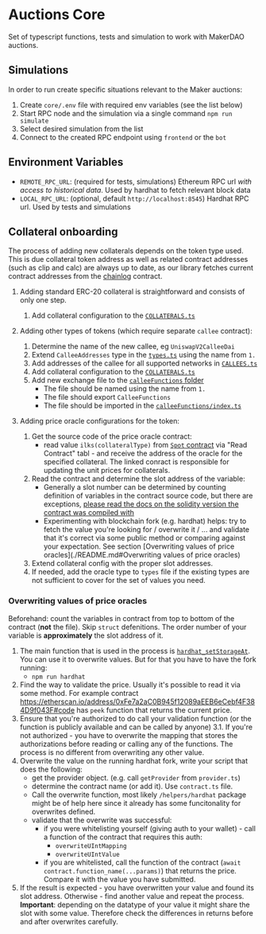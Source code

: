 # Auctions Core

Set of typescript functions, tests and simulation to work with MakerDAO auctions.

## Simulations

In order to run create specific situations relevant to the Maker auctions:
1. Create `core/.env` file with required env variables (see the list below)
2. Start RPC node and the simulation via a single command `npm run simulate`
3. Select desired simulation from the list
4. Connect to the created RPC endpoint using `frontend` or the `bot`

## Environment Variables

- `REMOTE_RPC_URL`: (required for tests, simulations) Ethereum RPC url _with access to historical data_. Used by hardhat to fetch relevant block data
- `LOCAL_RPC_URL`: (optional, default `http://localhost:8545`) Hardhat RPC url. Used by tests and simulations

## Collateral onboarding

The process of adding new collaterals depends on the token type used. This is due collateral token address as well as related contract addresses (such as clip and calc) are always up to date, as our library fetches current contract addresses from the [chainlog](https://chainlog.makerdao.com) contract.

1. Adding standard ERC-20 collateral is straightforward and consists of only one step.

   1. Add collateral configuration to the [`COLLATERALS.ts`](./src/constants/COLLATERALS.ts)

2. Adding other types of tokens (which require separate `callee` contract):

    1. Determine the name of the new callee, eg `UniswapV2CalleeDai`
    2. Extend `CalleeAddresses` type in the [`types.ts`](./src/types.ts) using the name from `1.`
    3. Add addresses of the callee for all supported networks in [`CALLEES.ts`](./src/constants/CALLEES.ts)
    4. Add collateral configuration to the [`COLLATERALS.ts`](./src/constants/COLLATERALS.ts)
    5. Add new exchange file to the [`calleeFunctions` folder](./src/calleeFunctions)
        - The file should be named using the name from `1.`
        - The file should export `CalleeFunctions`
        - The file should be imported in the [`calleeFunctions/index.ts`](./src/calleeFunctions/index.ts)
3. Adding price oracle configurations for the token:
    1. Get the source code of the price oracle contract:
       - read value `ilks(collateralType)` from [`Spot` contract](https://etherscan.io/address/0x65c79fcb50ca1594b025960e539ed7a9a6d434a3#code) via "Read Contract" tabl - and receive the address of the oracle for the specified collateral. The linked conract is responsible for updating the unit prices for collaterals.
    2. Read the contract and determine the slot address of the variable:
       - Generally a slot number can be determined by counting definition of variables in the contract source code, but there are exceptions, [please read the docs on the solidity version the contract was compiled with](https://docs.soliditylang.org/en/v0.8.13/internals/layout_in_storage.html)
       - Experimenting with blockchain fork (e.g. hardhat) helps: try to fetch the value you're looking for / overwrite it / ... and validate that it's correct via some public method or comparing against your expectation. See section [Overwriting values of price oracles](./README.md#Overwriting values of price oracles)
    3. Extend collateral config with the proper slot addresses.
    4. If needed, add the oracle type to `types` file if the existing types are not sufficient to cover for the set of values you need.

### Overwriting values of price oracles

Beforehand: count the variables in contract from top to bottom of the contract (__not__ the file). Skip `struct` defenitions. The order number of your variable is __approximately__ the slot address of it.

1. The main function that is used in the process is [`hardhat_setStorageAt`](https://hardhat.org/hardhat-network/docs/reference#hardhat_setstorageat). You can use it to overwrite values. But for that you have to have the fork running:
    - `npm run hardhat`
2. Find the way to validate the price. Usually it's possible to read it via some method. For example contract https://etherscan.io/address/0xFe7a2aC0B945f12089aEEB6eCebf4F384D9f043F#code has `peek` function that returns the current price.
3. Ensure that you're authorized to do call your validation function (or the function is publicly available and can be called by anyone)
  3.1. If you're not authorized - you have to overwrite the mapping that stores the authorizations before reading or calling any of the functions. The process is no different from overwriting any other value.
4. Overwrite the value on the running hardhat fork, write your script that does the following:
   - get the provider object. (e.g. call `getProvider` from `provider.ts`)
   - determine the contract name (or add it). Use `contract.ts` file.
   - Call the overwrite function, most likely `/helpers/hardhat` package might be of help here since it already has some funcitonality for overwrites defined.
   - validate that the overwrite was successful:
       - if you were whitelisting yourself (giving auth to your wallet) - call a function of the contract that requires this auth:
           - `overwriteUIntMapping`
           - `overwriteUIntValue`
       - if you are whitelisted, call the function of the contract (`await contract.function_name(...params)`) that returns the price. Compare it with the value you have submitted.
5. If the result is expected - you have overwritten your value and found its slot address. Otherwise - find another value and repeat the process. __Important__: depending on the datatype of your value it might share the slot with some value. Therefore check the differences in returns before and after overwrites carefully.
